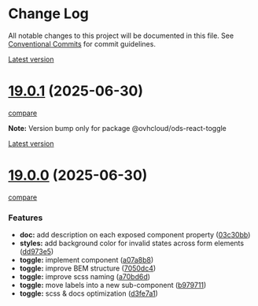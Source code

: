 # Change Log

All notable changes to this project will be documented in this file.
See [Conventional Commits](https://conventionalcommits.org) for commit guidelines.

[Latest version](https://ovh.github.io/design-system/latest/?path=/docs/design-system-changelog--page)


# [19.0.1](https://ovh.github.io/design-system/v19.0.1/?path=/docs/design-system-changelog--page) (2025-06-30)
[compare](https://github.com/ovh/design-system/compare/v19.0.0...v19.0.1)

**Note:** Version bump only for package @ovhcloud/ods-react-toggle







[Latest version](https://ovh.github.io/design-system/latest/?path=/docs/design-system-changelog--page)


# [19.0.0](https://ovh.github.io/design-system/v19.0.0/?path=/docs/design-system-changelog--page) (2025-06-30)
[compare](https://github.com/ovh/design-system/compare/v18.6.3...v19.0.0)

### Features

* **doc:** add description on each exposed component property ([03c30bb](https://github.com/ovh/design-system/commit/03c30bb9e9a8ad28d56f2079419b76d066da7c92))
* **styles:** add background color for invalid states across form elements ([dd973e5](https://github.com/ovh/design-system/commit/dd973e53cb7df2b73cdd34a8893baae815334c82))
* **toggle:** implement component ([a07a8b8](https://github.com/ovh/design-system/commit/a07a8b8f19e81c6e70776f5706b2e74cd77b32f4))
* **toggle:** improve BEM structure ([7050dc4](https://github.com/ovh/design-system/commit/7050dc462aa16e38a41bdefd49b9483a8f72dbd7))
* **toggle:** improve scss naming ([a70bd6d](https://github.com/ovh/design-system/commit/a70bd6d7440219980a8ad0627d803fa9176be963))
* **toggle:** move labels into a new sub-component ([b979711](https://github.com/ovh/design-system/commit/b9797114a261da637f93734783fee25460fd0b54))
* **toggle:** scss & docs optimization ([d3fe7a1](https://github.com/ovh/design-system/commit/d3fe7a1f0bfab3f02976fcfcc43c5c8b2e259802))
